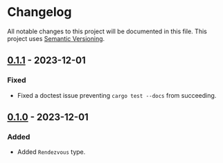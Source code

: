 # Changelog

All notable changes to this project will be documented in this file.
This project uses [Semantic Versioning](https://semver.org/spec/v2.0.0.html).

## [0.1.1] - 2023-12-01

### Fixed

- Fixed a doctest issue preventing `cargo test --docs` from succeeding.

## [0.1.0] - 2023-12-01

### Added

- Added `Rendezvous` type.

[0.1.1]: https://github.com/sunsided/rendezvous-rs/releases/tag/0.1.1
[0.1.0]: https://github.com/sunsided/rendezvous-rs/releases/tag/0.1.0
